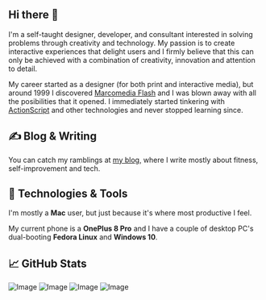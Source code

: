 ## Hi there 👋

I'm a self-taught designer, developer, and consultant interested in solving problems through creativity and technology. My passion is to create interactive experiences that delight users and I firmly believe that this can only be achieved with a combination of creativity, innovation and attention to detail.

My career started as a designer (for both print and interactive media), but around 1999 I discovered [Marcomedia Flash](https://wikipedia.org/wiki/Adobe_Flash) and I was blown away with all the posibilities that it opened. I immediately started tinkering with [ActionScript](https://en.wikipedia.org/wiki/ActionScript) and other technologies and never stopped learning since.

## &#x270d; Blog & Writing

You can catch my ramblings at [my blog](https://javi.io/), where I write mostly about fitness, self-improvement and tech.

## 🔧 Technologies & Tools

I'm mostly a **Mac** user, but just because it's where most productive I feel.

My current phone is a **OnePlus 8 Pro** and I have a couple of desktop PC's dual-booting **Fedora Linux** and **Windows 10**.

## &#x1f4c8; GitHub Stats

![Image](https://github-readme-stats.vercel.app/api?username=jzfgo&show_icons=true&theme=dracula)
![Image](https://github-readme-stats.vercel.app/api/top-langs?username=jzfgo&langs_count=3&theme=dracula)
![Image](https://github-readme-stats.vercel.app/api/pin?username=bahiazul&repo=redsys-virtual-pos&theme=dracula)
![Image](https://github-readme-stats.vercel.app/api/pin?username=bahiazul&repo=spanish-guest-report-generator&theme=dracula)
